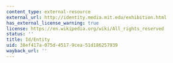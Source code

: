 ```yaml
---
content_type: external-resource
external_url: http://identity.media.mit.edu/exhibition.html
has_external_license_warning: true
license: https://en.wikipedia.org/wiki/All_rights_reserved
status: ''
title: Id/Entity
uid: 38ef417a-075d-4517-9cea-51d186257939
wayback_url: ''
---
```

